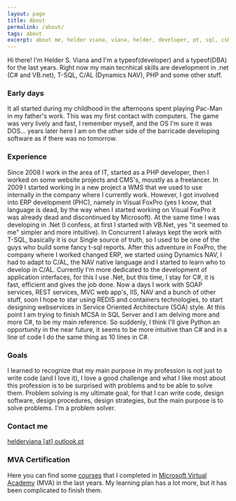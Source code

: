 ```yaml
---
layout: page
title: About
permalink: /about/
tags: about
excerpt: about me, helder viana, viana, helder, developer, pt, sql, csharp
---
```


Hi there! I'm Helder S. Viana and I'm a typeof(developer) and a typeof(DBA) for the last years.
Right now my main tecnhical skills are development in .net (C# and VB.net), T-SQL, C/AL (Dynamics NAV), PHP and some other stuff. 

### Early days

It all started during my childhood in the afternoons spent playing Pac-Man in my father's work. This was my first contact with computers. The game was very lively and fast, I remember myself, and the OS I'm sure it was DOS... years later here I am on the other side of the barricade developing software as if there was no tomorrow.

### Experience

Since 2008 I work in the area of ​​IT, started as a PHP developer, then I worked on some website projects and CMS's, moustly as a freelancer.
In 2009 I started working in a new project a WMS that we used to use internally in the company where I currently work.
However, I got involved into ERP development (PHC), namely in Visual FoxPro (yes I know, that language is dead, by the way when I started working on Visual FoxPro it was already dead and discontinued by Microsoft). At the same time I was developing in .Net (I confess, at first I started with VB.Net, yes "it seemed to me" simpler and more intuitive). In Concurrent I always kept the work with T-SQL, basically it is our Single source of truth, so I used to be one of the guys who build some fancy t-sql reports.
After this adventure in FoxPro, the company where I worked changed ERP, we started using Dynamics NAV, I had to adapt to C/AL, the NAV native language and I started to learn who to develop in C/AL.
Currently I'm more dedicated to the development of application interfaces, for this I use .Net, but this time, I stay for C#, it is fast, efficient and gives the job done. Now a days I work with SOAP services, REST services, MVC web app's, IIS, NAV and a bunch of other stuff, soon I hope to star using REDIS and containers technologies, to start designing webservices in Service Oriented Architecture (SOA) style.
At this point I am trying to finish MCSA in SQL Server and I am delving more and more C#, to be my main reference. So suddenly, I think I'll give Python an opportunity in the near future, it seems to be more intuitive than C# and in a line of code I do the same thing as 10 lines in C#.

### Goals
I learned to recognize that my main purpose in my profession is not just to write code (and I love it), I love a good challenge and what I like most about this profession is to be surprised with problems and to be able to solve them. Problem solving is my ultimate goal, for that I can write code, design software, design procedures, design strategies, but the main purpose is to solve problems. I'm a problem solver.

### Contact me

[helderviana [at] outlook.pt](mailto:helderviana@outlook.pt)

### MVA Certification
Here you can find some [courses](https://meocloud.pt/link/e5287e4b-0fe9-45f8-879a-0fa504239752/Transcript.pdf/) that I completed in [Microsoft Virtual Academy](https://mva.microsoft.com/) (MVA) in the last years. My learning plan has a lot more, but it  has been complicated to finish them.
